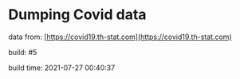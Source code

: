 Dumping Covid data
==================
                        
data from: [https://covid19.th-stat.com](https://covid19.th-stat.com)

build: #5

build time: 2021-07-27 00:40:37
